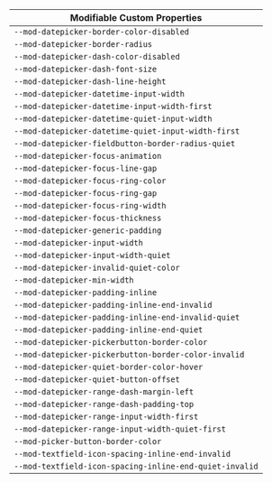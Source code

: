 | Modifiable Custom Properties                            |
| ------------------------------------------------------- |
| `--mod-datepicker-border-color-disabled`                |
| `--mod-datepicker-border-radius`                        |
| `--mod-datepicker-dash-color-disabled`                  |
| `--mod-datepicker-dash-font-size`                       |
| `--mod-datepicker-dash-line-height`                     |
| `--mod-datepicker-datetime-input-width`                 |
| `--mod-datepicker-datetime-input-width-first`           |
| `--mod-datepicker-datetime-quiet-input-width`           |
| `--mod-datepicker-datetime-quiet-input-width-first`     |
| `--mod-datepicker-fieldbutton-border-radius-quiet`      |
| `--mod-datepicker-focus-animation`                      |
| `--mod-datepicker-focus-line-gap`                       |
| `--mod-datepicker-focus-ring-color`                     |
| `--mod-datepicker-focus-ring-gap`                       |
| `--mod-datepicker-focus-ring-width`                     |
| `--mod-datepicker-focus-thickness`                      |
| `--mod-datepicker-generic-padding`                      |
| `--mod-datepicker-input-width`                          |
| `--mod-datepicker-input-width-quiet`                    |
| `--mod-datepicker-invalid-quiet-color`                  |
| `--mod-datepicker-min-width`                            |
| `--mod-datepicker-padding-inline`                       |
| `--mod-datepicker-padding-inline-end-invalid`           |
| `--mod-datepicker-padding-inline-end-invalid-quiet`     |
| `--mod-datepicker-padding-inline-end-quiet`             |
| `--mod-datepicker-pickerbutton-border-color`            |
| `--mod-datepicker-pickerbutton-border-color-invalid`    |
| `--mod-datepicker-quiet-border-color-hover`             |
| `--mod-datepicker-quiet-button-offset`                  |
| `--mod-datepicker-range-dash-margin-left`               |
| `--mod-datepicker-range-dash-padding-top`               |
| `--mod-datepicker-range-input-width-first`              |
| `--mod-datepicker-range-input-width-quiet-first`        |
| `--mod-picker-button-border-color`                      |
| `--mod-textfield-icon-spacing-inline-end-invalid`       |
| `--mod-textfield-icon-spacing-inline-end-quiet-invalid` |
